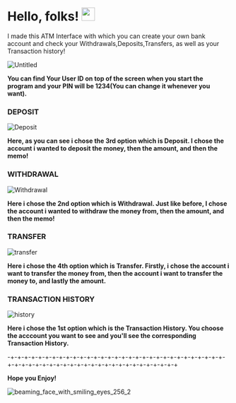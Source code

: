 # Hello, folks! <img src="https://raw.githubusercontent.com/MartinHeinz/MartinHeinz/master/wave.gif" width="30px">

I made this ATM Interface with which you can create your own bank account and check your Withdrawals,Deposits,Transfers, as well as your Transaction history!


![Untitled](https://user-images.githubusercontent.com/64647085/106595309-0cbc5d80-655c-11eb-98c5-22b3a5e74d1e.png)

**You can find Your User ID on top of the screen when you start the program and your PIN will be 1234(You can change it whenever you want).**

### DEPOSIT

![Deposit](https://user-images.githubusercontent.com/64647085/106595628-805e6a80-655c-11eb-967d-fac93c0509f5.png)

 **Here, as you can see i chose the 3rd option which is Deposit. I chose the account i wanted to deposit the money, then the amount, and then the memo!**

### WITHDRAWAL

![Withdrawal](https://user-images.githubusercontent.com/64647085/106596035-23af7f80-655d-11eb-9839-be3348dea71b.png)

**Here i chose the 2nd option which is Withdrawal. Just like before, I chose the account i wanted to withdraw the money from, then the amount, and then the memo!**

### TRANSFER

![transfer](https://user-images.githubusercontent.com/64647085/106596439-ae907a00-655d-11eb-824e-fc57f3893b69.png)

**Here i chose the 4th option which is Transfer. Firstly, i chose the account i want to transfer the money from, then the account i want to transfer the money to, and lastly the amount.**

### TRANSACTION HISTORY

![history](https://user-images.githubusercontent.com/64647085/106596936-5efe7e00-655e-11eb-8b78-47cf064f5991.png)

**Here i chose the 1st option which is the Transaction History. You choose the acccount you want to see and you'll see the corresponding Transaction History.**

-+-+-+-+-+-+-+-+-+-+-+-+-+-+-+-+-+-+-+-+-+-+-+-+-+-+-+-+-+-+-+-+-+-+-+-+-+-+-+-+-+-+-+-+-+-+-+-+-+-+-+-+-+-+-+-+

**Hope you Enjoy!**

![beaming_face_with_smiling_eyes_256_2](https://user-images.githubusercontent.com/64647085/106597596-4cd10f80-655f-11eb-96ae-6e9fbd5c2633.gif)


